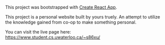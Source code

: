 This project was bootstrapped with [Create React App](https://github.com/facebookincubator/create-react-app).

This project is a personal website built by yours truely. An attempt to utilize the knowledge gained from co-op to make something personal.

You can visit the live page here: https://www.student.cs.uwaterloo.ca/~s86xu/ 